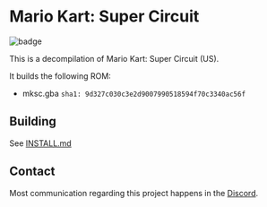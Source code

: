 # Mario Kart: Super Circuit
![badge](https://img.shields.io/endpoint?url=https://gist.githubusercontent.com/aplerdal/38cc39084ab058bb085f894e9a164e3f/raw/progress.json)

This is a decompilation of Mario Kart: Super Circuit (US).

It builds the following ROM:
* mksc.gba `sha1: 9d327c030c3e2d9007990518594f70c3340ac56f`

## Building
See [INSTALL.md](INSTALL.md)

## Contact
Most communication regarding this project happens in the [Discord](https://discord.gg/C6dNp2EvGy).

